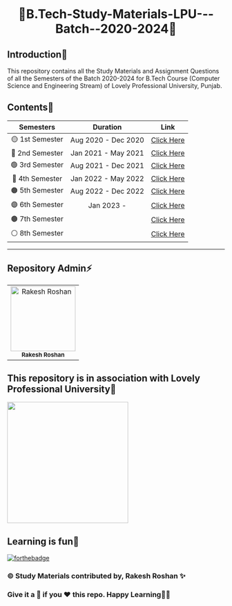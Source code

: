# <p align="center">📜B.Tech-Study-Materials-LPU---Batch--2020-2024📜</p>

<!-- --------------------------------------------------------------------------------------------------------------------------------------------------------- -->

<h2>Introduction📌</h2>

This repository contains all the Study Materials and Assignment Questions of all the Semesters of the Batch 2020-2024 for B.Tech Course (Computer Science and Engineering Stream) of Lovely Professional University, Punjab.

<!-- --------------------------------------------------------------------------------------------------------------------------------------------------------- -->

<h2>Contents💫</h2>

| Semesters | Duration | Link |
|:---:|:---:|:---:|
|🟡 1st Semester|Aug 2020 - Dec 2020|[Click Here](https://github.com/Rakesh9100/B.Tech-Study-Materials-LPU---Batch--2020-2024/tree/main/1st%20Semester)|
|🔴 2nd Semester|Jan 2021 - May 2021|[Click Here](https://github.com/Rakesh9100/B.Tech-Study-Materials-LPU---Batch--2020-2024/tree/main/2nd%20Semester)|
|🟢 3rd Semester|Aug 2021 - Dec 2021|[Click Here](https://github.com/Rakesh9100/B.Tech-Study-Materials-LPU---Batch--2020-2024/tree/main/3rd%20Semester)|
|🔵 4th Semester|Jan 2022 - May 2022|[Click Here](https://github.com/Rakesh9100/B.Tech-Study-Materials-LPU---Batch--2020-2024/tree/main/4th%20Semester)|
|🟠 5th Semester|Aug 2022 - Dec 2022|[Click Here](https://github.com/Rakesh9100/B.Tech-Study-Materials-LPU---Batch--2020-2024/tree/main/5th%20Semester)|
|🟣 6th Semester|Jan 2023 - |[Click Here]()|
|🟤 7th Semester||[Click Here]()|
|⚪ 8th Semester||[Click Here]()|

**************************************************************************
<!-- --------------------------------------------------------------------------------------------------------------------------------------------------------- -->

<h2>Repository Admin⚡</h2>

<table>
<tr>
<td align="center">
<a href="https://github.com/Rakesh9100/"><img src="https://avatars.githubusercontent.com/u/73993775?v=4" height="150px" width="150px" alt="Rakesh Roshan"></a><br><sub><b>Rakesh Roshan</b></sub>
</td>
</tr>
</table>

<!-- --------------------------------------------------------------------------------------------------------------------------------------------------------- -->

<h2>This repository is in association with Lovely Professional University🏫</h2>
<a href = "https://www.lpu.in/"><img src="https://user-images.githubusercontent.com/73993775/218866932-07e6fc27-9ad5-4746-9245-d8cece32c8e5.png" width="280px" alt=""/></a>

<!-- --------------------------------------------------------------------------------------------------------------------------------------------------------- -->

<h2>Learning is fun🧡</h2>

[![forthebadge](https://forthebadge.com/images/badges/built-with-love.svg)](https://forthebadge.com)
<h3>©️ Study Materials contributed by, Rakesh Roshan ✨</h3>
<h3>Give it a 🌟 if you ❤ this repo. Happy Learning👨‍💻</h3>

